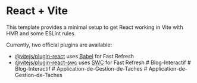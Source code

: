 # React + Vite

This template provides a minimal setup to get React working in Vite with HMR and some ESLint rules.

Currently, two official plugins are available:

- [@vitejs/plugin-react](https://github.com/vitejs/vite-plugin-react/blob/main/packages/plugin-react/README.md) uses [Babel](https://babeljs.io/) for Fast Refresh
- [@vitejs/plugin-react-swc](https://github.com/vitejs/vite-plugin-react-swc) uses [SWC](https://swc.rs/) for Fast Refresh
#   B l o g - I n t e r a c t i f  
 #   B l o g - I n t e r a c t i f  
 #   A p p l i c a t i o n - d e - G e s t i o n - d e - T a c h e s  
 #   A p p l i c a t i o n - d e - G e s t i o n - d e - T a c h e s  
 